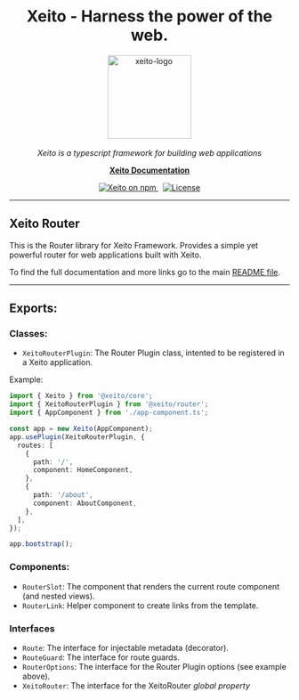 <h1 align="center">Xeito - Harness the power of the web.</h1>

<p align="center">
  <img src="https://aerotoad.github.io/xeito-docs/images/logo_gradient.svg" alt="xeito-logo" width="150px" height="150px"/>
  <br><br>
  <i>Xeito is a typescript framework for building web applications</i>
  <br>
</p>

<p align="center">
  <a href="https://aerotoad.github.io/xeito-docs/"><strong>Xeito Documentation</strong></a>
  <br>
</p>

<p align="center">
  <a href="https://www.npmjs.com/@xeito/core">
    <img src="https://img.shields.io/npm/v/@xeito/core.svg?logo=npm&logoColor=fff&label=NPM+package&color=f59e0b" alt="Xeito on npm" />
  </a>
  &nbsp;
  <a href="https://github.com/aerotoad/xeito/blob/main/LICENSE">
    <img src="https://img.shields.io/github/license/aerotoad/xeito" alt="License" />
  </a>
</p>

<hr>

## Xeito Router

This is the Router library for Xeito Framework.
Provides a simple yet powerful router for web applications built with Xeito.

To find the full documentation and more links go to the main [README file](https://github.com/aerotoad/xeito).

<hr>

## Exports:

### Classes:
- `XeitoRouterPlugin`: The Router Plugin class, intented to be registered in a Xeito application.

Example:
```typescript
import { Xeito } from '@xeito/core';
import { XeitoRouterPlugin } from '@xeito/router';
import { AppComponent } from './app-component.ts';

const app = new Xeito(AppComponent);
app.usePlugin(XeitoRouterPlugin, {
  routes: [
    {
      path: '/',
      component: HomeComponent,
    },
    {
      path: '/about',
      component: AboutComponent,
    },
  ],
});

app.bootstrap();
```

### Components:
- `RouterSlot`: The component that renders the current route component (and nested views).
- `RouterLink`: Helper component to create links from the template.

### Interfaces
- `Route`: The interface for injectable metadata (decorator).
- `RouteGuard`: The interface for route guards.
- `RouterOptions`: The interface for the Router Plugin options (see example above).
- `XeitoRouter`: The interface for the XeitoRouter *global property*
